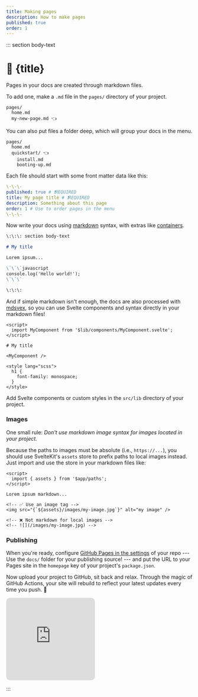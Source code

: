 ```yaml
---
title: Making pages
description: How to make pages
published: true
order: 1
---
```


::: section body-text

# 📝 {title}

Pages in your docs are created through markdown files.

To add one, make a `.md` file in the `pages/` directory of your project.

```
pages/
  home.md
  my-new-page.md 👈
```

You can also put files a folder deep, which will group your docs in the menu.

```
pages/
  home.md
  quickstart/ 👈
    install.md
    booting-up.md

```

Each file should start with some front matter data like this:

```yaml
\-\-\-
published: true # ❗REQUIRED
title: My page title # ❗REQUIRED
description: Something about this page
order: 1 # Use to order pages in the menu
\-\-\-
```

Now write your docs using [markdown](https://guides.github.com/features/mastering-markdown/) syntax, with extras like [containers](https://www.npmjs.com/package/remark-containers).

```markdown
\:\:\: section body-text

# My title

Lorem ipsum...

\`\`\`javascript
console.log('Hello world!');
\`\`\`

\:\:\:
```

And if simple markdown isn't enough, the docs are also processed with [mdsvex](https://mdsvex.com/), so you can use Svelte components and syntax directly in your markdown files!

```svelte
<script>
  import MyComponent from '$lib/components/MyComponent.svelte';
</script>

# My title

<MyComponent />

<style lang="scss">
  h1 {
    font-family: monospace;
  }
</style>
```

Add Svelte components or custom styles in the `src/lib` directory of your project.

### Images

One small rule: _Don't use markdown image syntax for images located in your project._

Because the paths to images must be absolute (i.e., `https://...`), you should use SvelteKit's `assets` store to prefix paths to local images instead. Just import and use the store in your markdown files like:

```svelte
<script>
  import { assets } from '$app/paths';
</script>

Lorem ipsum markdown...

<!-- ✅ Use an image tag -->
<img src="{`${assets}/images/my-image.jpg`}" alt="my image" />

<!-- ❌ Not markdown for local images -->
<!-- ![](/images/my-image.jpg) -->
```

### Publishing

When you're ready, configure [GitHub Pages in the settings](https://docs.github.com/en/pages/getting-started-with-github-pages/configuring-a-publishing-source-for-your-github-pages-site#choosing-a-publishing-source) of your repo --- Use the `docs/` folder for your publishing source! --- and put the URL to your Pages site in the `homepage` key of your project's `package.json`.

Now upload your project to GitHub, sit back and relax. Through the magic of GitHub Actions, your site will rebuild to reflect your latest updates every time you push. 🍺

<iframe title="beer time gif" src="https://giphy.com/embed/Zw3oBUuOlDJ3W" style="pointer-events:none;border-radius:10px;" width="240" height="223" frameBorder="0" class="giphy-embed"></iframe>

:::
